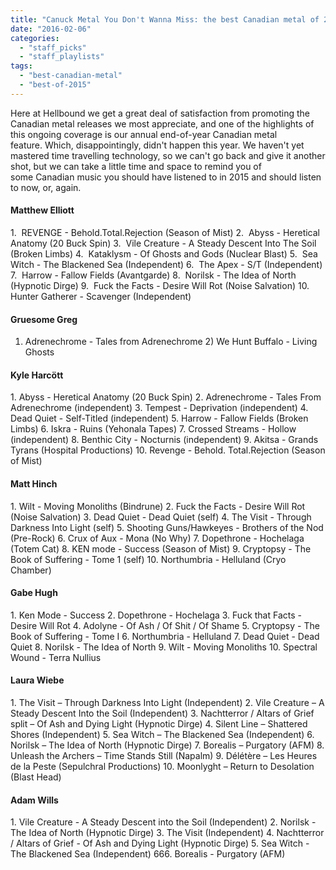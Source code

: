 ```yaml
---
title: "Canuck Metal You Don't Wanna Miss: the best Canadian metal of 2015"
date: "2016-02-06"
categories: 
  - "staff_picks"
  - "staff_playlists"
tags: 
  - "best-canadian-metal"
  - "best-of-2015"
---
```


Here at Hellbound we get a great deal of satisfaction from promoting the Canadian metal releases we most appreciate, and one of the highlights of this ongoing coverage is our annual end-of-year Canadian metal feature. Which, disappointingly, didn't happen this year. We haven't yet mastered time travelling technology, so we can't go back and give it another shot, but we can take a little time and space to remind you of some Canadian music you should have listened to in 2015 and should listen to now, or, again.

#### Matthew Elliott

1\.  REVENGE - Behold.Total.Rejection (Season of Mist) 2.  Abyss - Heretical Anatomy (20 Buck Spin) 3.  Vile Creature - A Steady Descent Into The Soil (Broken Limbs) 4.  Kataklysm - Of Ghosts and Gods (Nuclear Blast) 5.  Sea Witch - The Blackened Sea (Independent) 6.  The Apex - S/T (Independent) 7.  Harrow - Fallow Fields (Avantgarde) 8.  Norilsk - The Idea of North (Hypnotic Dirge) 9.  Fuck the Facts - Desire Will Rot (Noise Salvation) 10. Hunter Gatherer - Scavenger (Independent)

#### Gruesome Greg

1) Adrenechrome - Tales from Adrenechrome 2) We Hunt Buffalo - Living Ghosts

#### Kyle Harcött

1\. Abyss - Heretical Anatomy (20 Buck Spin) 2. Adrenechrome - Tales From Adrenechrome (independent) 3. Tempest - Deprivation (independent) 4. Dead Quiet - Self-Titled (independent) 5. Harrow - Fallow Fields (Broken Limbs) 6. Iskra - Ruins (Yehonala Tapes) 7. Crossed Streams - Hollow (independent) 8. Benthic City - Nocturnis (independent) 9. Akitsa - Grands Tyrans (Hospital Productions) 10. Revenge - Behold. Total.Rejection (Season of Mist)

#### Matt Hinch

1\. Wilt - Moving Monoliths (Bindrune) 2. Fuck the Facts - Desire Will Rot (Noise Salvation) 3. Dead Quiet - Dead Quiet (self) 4. The Visit - Through Darkness Into Light (self) 5. Shooting Guns/Hawkeyes - Brothers of the Nod (Pre-Rock) 6. Crux of Aux - Mona (No Why) 7. Dopethrone - Hochelaga (Totem Cat) 8. KEN mode - Success (Season of Mist) 9. Cryptopsy - The Book of Suffering - Tome 1 (self) 10. Northumbria - Helluland (Cryo Chamber)

#### Gabe Hugh

1\. Ken Mode - Success 2. Dopethrone - Hochelaga 3. Fuck that Facts - Desire Will Rot 4. Adolyne - Of Ash / Of Shit / Of Shame 5. Cryptopsy - The Book of Suffering - Tome I 6. Northumbria - Helluland 7. Dead Quiet - Dead Quiet 8. Norilsk - The Idea of North 9. Wilt - Moving Monoliths 10. Spectral Wound - Terra Nullius

#### Laura Wiebe

1\. The Visit – Through Darkness Into Light (Independent) 2. Vile Creature – A Steady Descent Into the Soil (Independent) 3. Nachtterror / Altars of Grief split – Of Ash and Dying Light (Hypnotic Dirge) 4. Silent Line – Shattered Shores (Independent) 5. Sea Witch – The Blackened Sea (Independent) 6. Norilsk – The Idea of North (Hypnotic Dirge) 7. Borealis – Purgatory (AFM) 8. Unleash the Archers – Time Stands Still (Napalm) 9. Délétère – Les Heures de la Peste (Sepulchral Productions) 10. Moonlyght – Return to Desolation (Blast Head)

#### Adam Wills

1\. Vile Creature - A Steady Descent into the Soil (Independent) 2. Norilsk - The Idea of North (Hypnotic Dirge) 3. The Visit (Independent) 4. Nachtterror / Altars of Grief - Of Ash and Dying Light (Hypnotic Dirge) 5. Sea Witch - The Blackened Sea (Independent) 666. Borealis - Purgatory (AFM)
